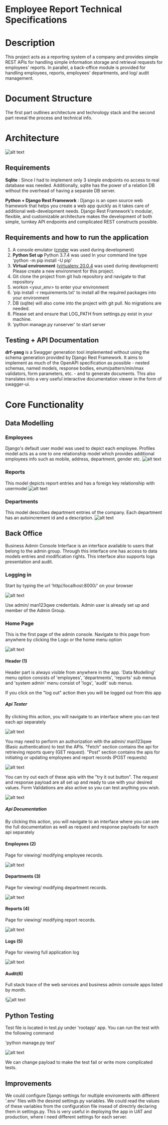 # Employee Report Technical Specifications

# Description

This project acts as a reporting system of a company and provides simple REST APIs for handling simple information storage and retrieval requests for employees&#39; reports. In parallel, a back-office module is provided for handling employees, reports, employees&#39; departments, and log/ audit management.

# Document Structure

The first part outlines architecture and technology stack and the second part reveal the process and technical info.

# Architecture

![alt text](https://i.imgur.com/Lzyl5BW.png)

## Requirements

**Sqlite** : Since I had to implement only 3 simple endpoints no access to real database was needed. Additionally, sqlite has the power of a relation DB without the overhead of having a separate DB server.

**Python + Django Rest Framework** : Django is an open source web framework that helps you create a web app quickly as it takes care of additional web-development needs. Django Rest Framework&#39;s modular, flexible, and customizable architecture makes the development of both simple, turnkey API endpoints and complicated REST constructs possible.

## Requirements and how to run the application

1. A console emulator ([cmder](https://cmder.net/) was used during development)
2. **Python Set up** Python 3.7.4 was used
In your command line type 'python -m pip install -U pip'
3. **Virtual environment** ([virtualenv 20.0.4](https://pypi.org/project/virtualenv/) was used during development)
 Please create a new environment for this project.
4. Git clone the project from git hub repository and navigate to that repository
5. workon <your_env> to enter your environment
6. 'pip install -r requirements.txt' to install all the required packages into your environment
7. DB (sqlite) will also come into the project with git pull. No migrations are needed.
8. Please set and ensure that LOG_PATH from settings.py exist in your machine.
9. 'python manage.py runserver' to start server

## Testing + API Documentation

**drf-yasg** is a Swagger generation tool implemented without using the schema generation provided by Django Rest Framework. It aims to implement as much of the OpenAPI specification as possible - nested schemas, named models, response bodies, enum/pattern/min/max validators, form parameters, etc. - and to generate documents. This also translates into a very useful interactive documentation viewer in the form of swagger-ui.

# Core Functionality

## Data Modelling

### Employees
Django&#39;s default user model was used to depict each employee. Profiles model acts as a one to one relationship model which provides additional employees info such as mobile, address, department, gender etc.
![alt text](https://i.imgur.com/9NgRFA7.png)

### Reports
This model depicts report entries and has a foreign key relationship with usermodel
![alt text](https://i.imgur.com/frT0l4d.png)

### Departments
This model describes department entries of the company. Each department has an autoincrement id and a description.
![alt text](https://i.imgur.com/frT0l4d.png)


## Back Office

Business Admin Console Interface is an interface available to users that belong to the admin group. Through this interface one has access to data models entries and modification rights. This interface also supports logs presentation and audit.

### Logging in

Start by typing the url &#39;http//localhost:8000/&#39; on your browser

![alt text](https://i.imgur.com/DfMhO3l.png)

Use admin/ man123qwe credentials. Admin user is already set up and member of the Admin Group.

### Home Page

This is the first page of the admin console. Navigate to this page from anywhere by clicking the Logo or the home menu option

![alt text](https://i.imgur.com/QNWXi56.png)

#### Header (1)

Header part is always visible from anywhere in the app. &#39;Data Modelling&#39; menu option consists of &#39;employees&#39;, &#39;departments&#39;, &#39;reports&#39; sub menus and &#39;system admin&#39; menu consist of &#39;logs&#39;, &#39;audit&#39; sub menus.

If you click on the &quot;log out&quot; action then you will be logged out from this app

##### Api Tester

By clicking this action, you will navigate to an interface where you can test each api separately

![alt text](https://i.imgur.com/f0Iu0Om.png)

You may need to perform an authorization with the admin/ man123qwe (Basic authentication) to test the APIs. &quot;Fetch&quot; section contains the api for retrieving reports query (GET request). &quot;Post&quot; section contains the apis for initiating or updating employees and report records (POST requests)

![alt text](https://i.imgur.com/p51eVue.png)

You can try out each of these apis with the &quot;try it out button&quot;. The request and response payload are all set up and ready to use with your desired values. Form Validations are also active so you can test anything you wish.

![alt text](https://i.imgur.com/yDFj8fT.png)

##### Api Documentation

By clicking this action, you will navigate to an interface where you can see the full documentation as well as request and response payloads for each api separately

#### Employees (2)

Page for viewing/ modifying employee records.

![alt text](https://i.imgur.com/fAiZ7mh.png)

#### Departments (3)

Page for viewing/ modifying department records.

![alt text](https://i.imgur.com/p4a8YqM.png)

#### Reports (4)

Page for viewing/ modifying report records.

![alt text](https://i.imgur.com/cskUXS2.png)

#### Logs (5)

Page for viewing full application log

![alt text](https://i.imgur.com/dLqim9y.png)

#### Audit(6)

Full stack trace of the web services and business admin console apps listed by month.

!![alt text](https://i.imgur.com/OjOWzaz.png)

## Python Testing

Test file is located in test.py under &#39;rootapp&#39; app. You can run the test with the following command

'python manage.py test'

![alt text](https://i.imgur.com/qKXmf0A.png)

We can change payload to make the test fail or write more complicated tests.

## Ιmprovements
We could configure Django settings for multiple enviroments with different '.env' files with the desired settings.py variables.
We could read the values of these variables from the configuration file insead of directrly declaring them in settings.py. 
This is very useful in deploying the app in UAT and production, where I need different settings for each server.